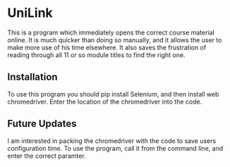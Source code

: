 # UniLink
This is a program which immediately opens the correct course material online. It is much quicker than doing so manually, and it allows the 
user to make more use of his time elsewhere. It also saves the frustration of reading through all 11 or so module titles to find the 
right one. 


## Installation
To use this program you should pip install Selenium, and then install web chromedriver. Enter the location of the chromedriver into the
code.


## Future Updates
I am interested in packing the chromedriver with the code to save users configuration time. 
To use the program, call it from the command line, and enter the correct paramter. 
